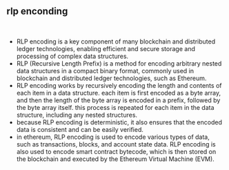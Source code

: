 ## rlp enconding

<br>

* RLP encoding is a key component of many blockchain and distributed ledger technologies, enabling efficient and secure storage and processing of complex data structures.
* RLP (Recursive Length Prefix) is a method for encoding arbitrary nested data structures in a compact binary format, commonly used in blockchain and distributed ledger technologies, such as Ethereum.
* RLP encoding works by recursively encoding the length and contents of each item in a data structure. each item is first encoded as a byte array, and then the length of the byte array is encoded in a prefix, followed by the byte array itself. this process is repeated for each item in the data structure, including any nested structures.
* because RLP encoding is deterministic, it also ensures that the encoded data is consistent and can be easily verified.
* in ethereum, RLP encoding is used to encode various types of data, such as transactions, blocks, and account state data. RLP encoding is also used to encode smart contract bytecode, which is then stored on the blockchain and executed by the Ethereum Virtual Machine (EVM).
